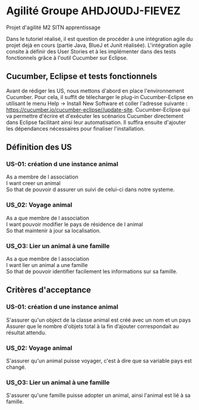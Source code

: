 # Agilité  Groupe AHDJOUDJ-FIEVEZ
Projet d'agilité M2 SITN apprentissage  

Dans le tutoriel réalisé, il est question de procéder à une intégration agile du projet dejà en cours (partie Java, BlueJ et Junit réalisée). L'intégration agile consite à définir des User Stories et à les implémenter dans des tests fonctionnels grâce à l'outil Cucumber sur Eclipse.

## Cucumber, Eclipse et tests fonctionnels

Avant de rédiger les US, nous mettons d'abord en place l'environnement Cucumber. Pour cela, il suffit de télecharger le plug-in Cucumber-Eclipse en utilisant le menu Help → Install New Software et coller l'adresse suivante : https://cucumber.io/cucumber-eclipse//update-site. Cucumber-Eclipse qui va permettre d'écrire et d'exécuter les scénarios Cucumber directement dans Eclipse facilitant ainsi leur automatisation. Il suffira ensuite d'ajouter les dépendances nécessaires pour finaliser l'installation.



## Définition des US

### US-01: création d une instance animal  
  As a membre de l association  
  I want creer un animal  
  So that de pouvoir d assurer un suivi de celui-ci dans notre systeme.  
  
### US_02: Voyage animal
  As a que membre de l association  
  I want pouvoir modifier le pays de résidence de l animal  
  So that maintenir à jour sa localisation.  
  
### US_O3: Lier un animal à une famille  
  As a que membre de l association  
  I want lier un animal a une famille  
  So that de pouvoir identifier facilement les informations sur sa famille.  


## Critères d'acceptance   

### US-01: création d une instance animal  
S'assurer qu'un object de la classe animal est créé avec un nom et un pays Assurer que le nombre d'objets total à la fin d’ajouter correspondait au résultat attendu.

### US_02: Voyage animal
S'assurer qu'un animal puisse voyager, c'est à dire que sa variable pays est changé.

### US_O3: Lier un animal à une famille  
S'assurer qu'une famille puisse adopter un animal, ainsi l'animal est lié à sa famille.

